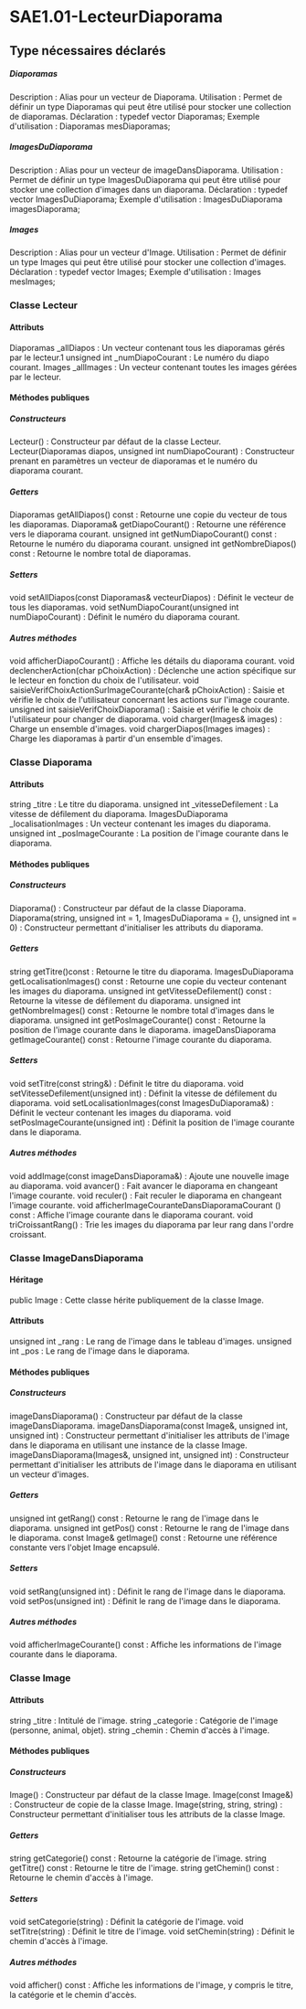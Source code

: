 # SAE1.01-LecteurDiaporama


## Type nécessaires déclarés

##### Diaporamas
Description : Alias pour un vecteur de Diaporama.
Utilisation : Permet de définir un type Diaporamas qui peut être utilisé pour stocker une collection de diaporamas.
Déclaration : typedef vector<Diaporama> Diaporamas;
Exemple d'utilisation : Diaporamas mesDiaporamas;

##### ImagesDuDiaporama
Description : Alias pour un vecteur de imageDansDiaporama.
Utilisation : Permet de définir un type ImagesDuDiaporama qui peut être utilisé pour stocker une collection d'images dans un diaporama.
Déclaration : typedef vector<imageDansDiaporama> ImagesDuDiaporama;
Exemple d'utilisation : ImagesDuDiaporama imagesDiaporama;

##### Images
Description : Alias pour un vecteur d'Image.
Utilisation : Permet de définir un type Images qui peut être utilisé pour stocker une collection d'images.
Déclaration : typedef vector<Image> Images;
Exemple d'utilisation : Images mesImages;


### Classe Lecteur

#### Attributs
Diaporamas _allDiapos : Un vecteur contenant tous les diaporamas gérés par le lecteur.1
unsigned int _numDiapoCourant : Le numéro du diapo courant.
Images _allImages : Un vecteur contenant toutes les images gérées par le lecteur.


#### Méthodes publiques
##### Constructeurs
Lecteur() : Constructeur par défaut de la classe Lecteur.
Lecteur(Diaporamas diapos, unsigned int numDiapoCourant) : Constructeur prenant en paramètres un vecteur de diaporamas et le numéro du diaporama courant.

##### Getters
Diaporamas getAllDiapos() const : Retourne une copie du vecteur de tous les diaporamas.
Diaporama& getDiapoCourant() : Retourne une référence vers le diaporama courant.
unsigned int getNumDiapoCourant() const : Retourne le numéro du diaporama courant.
unsigned int getNombreDiapos() const : Retourne le nombre total de diaporamas.

##### Setters
void setAllDiapos(const Diaporamas& vecteurDiapos) : Définit le vecteur de tous les diaporamas.
void setNumDiapoCourant(unsigned int numDiapoCourant) : Définit le numéro du diaporama courant.

##### Autres méthodes
void afficherDiapoCourant() : Affiche les détails du diaporama courant.
void declencherAction(char pChoixAction) : Déclenche une action spécifique sur le lecteur en fonction du choix de l'utilisateur.
void saisieVerifChoixActionSurImageCourante(char& pChoixAction) : Saisie et vérifie le choix de l'utilisateur concernant les actions sur l'image courante.
unsigned int saisieVerifChoixDiaporama() : Saisie et vérifie le choix de l'utilisateur pour changer de diaporama.
void charger(Images& images) : Charge un ensemble d'images.
void chargerDiapos(Images images) : Charge les diaporamas à partir d'un ensemble d'images.




### Classe Diaporama

#### Attributs
string _titre : Le titre du diaporama.
unsigned int _vitesseDefilement : La vitesse de défilement du diaporama.
ImagesDuDiaporama _localisationImages : Un vecteur contenant les images du diaporama.
unsigned int _posImageCourante : La position de l'image courante dans le diaporama.

#### Méthodes publiques

##### Constructeurs
Diaporama() : Constructeur par défaut de la classe Diaporama.
Diaporama(string, unsigned int = 1, ImagesDuDiaporama = {}, unsigned int = 0) : Constructeur permettant d'initialiser les attributs du diaporama.

##### Getters
string getTitre()const : Retourne le titre du diaporama.
ImagesDuDiaporama getLocalisationImages() const : Retourne une copie du vecteur contenant les images du diaporama.
unsigned int getVitesseDefilement() const : Retourne la vitesse de défilement du diaporama.
unsigned int getNombreImages() const : Retourne le nombre total d'images dans le diaporama.
unsigned int getPosImageCourante() const : Retourne la position de l'image courante dans le diaporama.
imageDansDiaporama getImageCourante() const : Retourne l'image courante du diaporama.

##### Setters
void setTitre(const string&) : Définit le titre du diaporama.
void setVitesseDefilement(unsigned int) : Définit la vitesse de défilement du diaporama.
void setLocalisationImages(const ImagesDuDiaporama&) : Définit le vecteur contenant les images du diaporama.
void setPosImageCourante(unsigned int) : Définit la position de l'image courante dans le diaporama.

##### Autres méthodes
void addImage(const imageDansDiaporama&) : Ajoute une nouvelle image au diaporama.
void avancer() : Fait avancer le diaporama en changeant l'image courante.
void reculer() : Fait reculer le diaporama en changeant l'image courante.
void afficherImageCouranteDansDiaporamaCourant () const : Affiche l'image courante dans le diaporama courant.
void triCroissantRang() : Trie les images du diaporama par leur rang dans l'ordre croissant.







### Classe ImageDansDiaporama

#### Héritage
public Image : Cette classe hérite publiquement de la classe Image.

#### Attributs
unsigned int _rang : Le rang de l'image dans le tableau d'images.
unsigned int _pos : Le rang de l'image dans le diaporama.

#### Méthodes publiques

##### Constructeurs
imageDansDiaporama() : Constructeur par défaut de la classe imageDansDiaporama.
imageDansDiaporama(const Image&, unsigned int, unsigned int) : Constructeur permettant d'initialiser les attributs de l'image dans le diaporama en utilisant une instance de la classe Image.
imageDansDiaporama(Images&, unsigned int, unsigned int) : Constructeur permettant d'initialiser les attributs de l'image dans le diaporama en utilisant un vecteur d'images.

##### Getters
unsigned int getRang() const : Retourne le rang de l'image dans le diaporama.
unsigned int getPos() const : Retourne le rang de l'image dans le diaporama.
const Image& getImage() const : Retourne une référence constante vers l'objet Image encapsulé.

##### Setters
void setRang(unsigned int) : Définit le rang de l'image dans le diaporama.
void setPos(unsigned int) : Définit le rang de l'image dans le diaporama.

##### Autres méthodes
void afficherImageCourante() const : Affiche les informations de l'image courante dans le diaporama.








### Classe Image

#### Attributs
string _titre : Intitulé de l'image.
string _categorie : Catégorie de l'image (personne, animal, objet).
string _chemin : Chemin d'accès à l'image.

#### Méthodes publiques

##### Constructeurs
Image() : Constructeur par défaut de la classe Image.
Image(const Image&) : Constructeur de copie de la classe Image.
Image(string, string, string) : Constructeur permettant d'initialiser tous les attributs de la classe Image.

##### Getters
string getCategorie() const : Retourne la catégorie de l'image.
string getTitre() const : Retourne le titre de l'image.
string getChemin() const : Retourne le chemin d'accès à l'image.

##### Setters
void setCategorie(string) : Définit la catégorie de l'image.
void setTitre(string) : Définit le titre de l'image.
void setChemin(string) : Définit le chemin d'accès à l'image.

##### Autres méthodes
void afficher() const : Affiche les informations de l'image, y compris le titre, la catégorie et le chemin d'accès.

